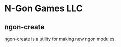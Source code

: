 N-Gon Games LLC
===============

ngon-create
-----------


ngon-create is a utility for making new ngon modules.

